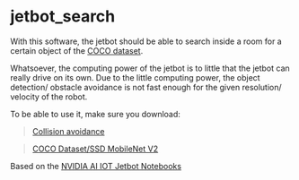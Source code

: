 # jetbot_search
With this software, the jetbot should be able to search inside a room for a certain object of the [COCO dataset](https://cocodataset.org/#home).

Whatsoever, the computing power of the jetbot is to little that the jetbot can really drive on its own. Due to the little computing power, the object detection/ obstacle avoidance is not fast enough for the given resolution/ velocity of the robot.

To be able to use it, make sure you download:
> [Collision avoidance](https://drive.google.com/file/d/1UsRax8bR3R-e-0-80KfH2zAt-IyRPtnW/view)

> [COCO Dataset/SSD MobileNet V2](https://drive.google.com/file/d/1KjlDMRD8uhgQmQK-nC2CZGHFTbq4qQQH/view)

Based on the [NVIDIA AI IOT Jetbot Notebooks](https://github.com/NVIDIA-AI-IOT/jetbot)
